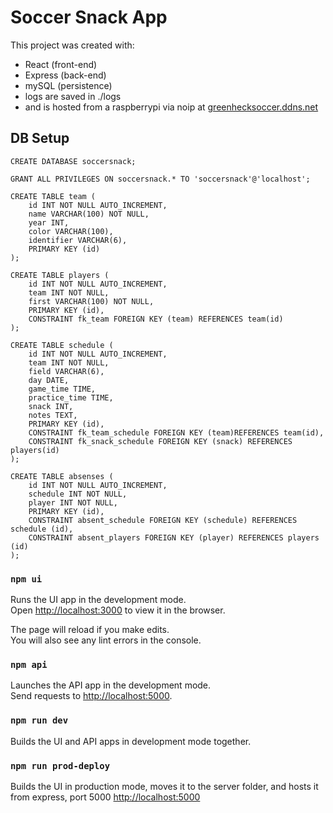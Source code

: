 # Soccer Snack App

This project was created with:
- React (front-end)
- Express (back-end)
- mySQL (persistence)
- logs are saved in ./logs
- and is hosted from a raspberrypi via noip at [greenhecksoccer.ddns.net](greenhecksoccer.ddns.net)

## DB Setup
```
CREATE DATABASE soccersnack;

GRANT ALL PRIVILEGES ON soccersnack.* TO 'soccersnack'@'localhost';

CREATE TABLE team (
    id INT NOT NULL AUTO_INCREMENT, 
    name VARCHAR(100) NOT NULL, 
    year INT, 
    color VARCHAR(100), 
    identifier VARCHAR(6),
    PRIMARY KEY (id) 
);

CREATE TABLE players (
    id INT NOT NULL AUTO_INCREMENT, 
    team INT NOT NULL, 
    first VARCHAR(100) NOT NULL, 
    PRIMARY KEY (id),  
    CONSTRAINT fk_team FOREIGN KEY (team) REFERENCES team(id) 
);

CREATE TABLE schedule (
    id INT NOT NULL AUTO_INCREMENT,
    team INT NOT NULL,
    field VARCHAR(6),
    day DATE,
    game_time TIME,
    practice_time TIME,
    snack INT,
    notes TEXT,
    PRIMARY KEY (id),
    CONSTRAINT fk_team_schedule FOREIGN KEY (team)REFERENCES team(id),
    CONSTRAINT fk_snack_schedule FOREIGN KEY (snack) REFERENCES players(id)
);

CREATE TABLE absenses ( 
    id INT NOT NULL AUTO_INCREMENT, 
    schedule INT NOT NULL, 
    player INT NOT NULL, 
    PRIMARY KEY (id), 
    CONSTRAINT absent_schedule FOREIGN KEY (schedule) REFERENCES schedule (id), 
    CONSTRAINT absent_players FOREIGN KEY (player) REFERENCES players (id) 
);

```

### `npm ui`

Runs the UI app in the development mode.\
Open [http://localhost:3000](http://localhost:3000) to view it in the browser.

The page will reload if you make edits.\
You will also see any lint errors in the console.

### `npm api`

Launches the API app in the development mode.\
Send requests to [http://localhost:5000](http:localhost:5000).

### `npm run dev`

Builds the UI and API apps in development mode  together.

### `npm run prod-deploy`

Builds the UI in production mode, moves it to the server folder, and hosts it from express, port 5000 [http://localhost:5000](http://localhost:5000)
